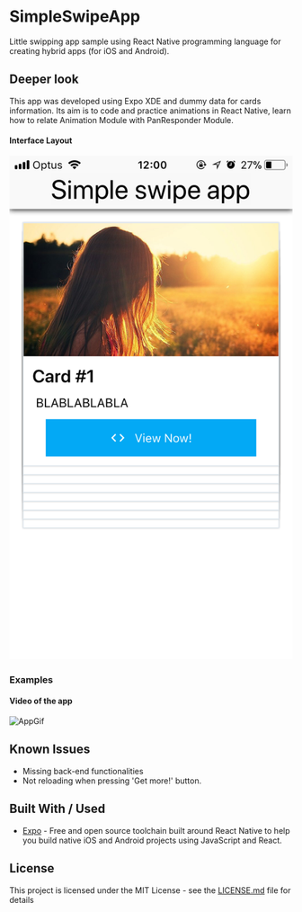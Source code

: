 # SimpleSwipeApp
Little swipping app sample using React Native programming language for creating hybrid apps (for iOS and Android).

## Deeper look

This app was developed using Expo XDE and dummy data for cards information. Its aim is to code and practice animations in React Native, learn how to relate Animation Module with PanResponder Module.

#### Interface Layout

![Interface Layout](imgs/layout.png "Sample app layout")

### Examples

#### Video of the app

![AppGif](imgs/appWorkflow.gif "AppWorkflowGif")

## Known Issues

* Missing back-end functionalities
* Not reloading when pressing 'Get more!' button.

## Built With / Used

* [Expo](https://expo.io/) -  Free and open source toolchain built around React Native to help you build native iOS and Android projects using JavaScript and React.

## License

This project is licensed under the MIT License - see the [LICENSE.md](https://github.com/edufarre/SimpleSwipeApp/blob/master/LICENSE) file for details
